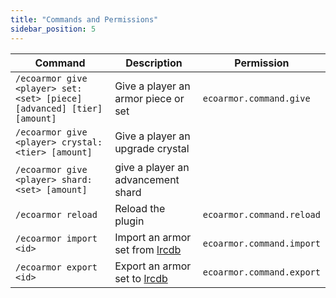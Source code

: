 ```yaml
---
title: "Commands and Permissions"
sidebar_position: 5
---
```


| Command                                                                | Description                                                 | Permission                |
|------------------------------------------------------------------------|-------------------------------------------------------------|---------------------------|
| `/ecoarmor give <player> set:<set> [piece] [advanced] [tier] [amount]` | Give a player an armor piece or set                         | `ecoarmor.command.give`   |
| `/ecoarmor give <player> crystal:<tier> [amount]`                      | Give a player an upgrade crystal                            |                           |
| `/ecoarmor give <player> shard:<set> [amount]`                         | give a player an advancement shard                          |                           |
| `/ecoarmor reload`                                                     | Reload the plugin                                           | `ecoarmor.command.reload` |
| `/ecoarmor import <id>`                                                | Import an armor set from [lrcdb](https://lrcdb.auxilor.io/) | `ecoarmor.command.import` |
| `/ecoarmor export <id>`                                                | Export an armor set to [lrcdb](https://lrcdb.auxilor.io/)   | `ecoarmor.command.export` |
